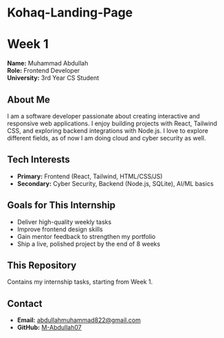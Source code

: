 # Kohaq-Landing-Page
# Week 1

**Name:** Muhammad Abdullah  
**Role:** Frontend Developer  
**University:** 3rd Year CS Student  

## About Me
I am a software developer passionate about creating interactive and responsive web applications. I enjoy building projects with React, Tailwind CSS, and exploring backend integrations with Node.js. I love to explore different fields, as of now I am doing cloud and cyber security as well.

## Tech Interests
- **Primary:** Frontend (React, Tailwind, HTML/CSS/JS)
- **Secondary:** Cyber Security, Backend (Node.js, SQLite), AI/ML basics

## Goals for This Internship
- Deliver high-quality weekly tasks
- Improve frontend design skills
- Gain mentor feedback to strengthen my portfolio
- Ship a live, polished project by the end of 8 weeks

## This Repository
Contains my internship tasks, starting from Week 1.

## Contact
- **Email:** abdullahmuhammad822@gmail.com
- **GitHub:** [M-Abdullah07](https://github.com/M-Abdullah07)
